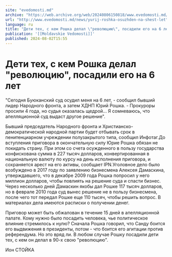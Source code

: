 ```yaml
---
site: "evedomosti.md"
archive: "https://web.archive.org/web/20240806150818/www.evedomosti.md/news/yurij-roshka-osuzhden-na-shest-let"
url: "http://www.evedomosti.md/news/yurij-roshka-osuzhden-na-shest-let"
language: ru
title: "Дети тех, с кем Рошка делал \"революцию\", посадили его на 6 лет"
publication: '[[Moldavskie Vedomosti]]'
published: 2024-08-02T15:55
---
```


# Дети тех, с кем Рошка делал "революцию", посадили его на 6 лет

"Сегодня Буюканский суд осудил меня на 6 лет, - сообщил бывший лидер Народного фронта, а затем ХДНП Юрий Рошка. - Прокуроры просили 4 года, но судья оказалась щедрой... Я сомневаюсь, что апелляционной суд выдаст другое решение".

Бывший председатель Народного фронта и Христианско-демократической народной партии будет отбывать срок в пенитенциарном учреждении полузакрытого типа, сообщил Инфотаг.До вступления приговора в окончательную силу Юрие Рошка обязан не покидать страну. При этом со счета осужденного в пользу государства конфискована сумма в 227 тысяч долларов, конвертированная в национальную валюту по курсу на день исполнения приговора, и сохраняется арест на его активы, сообщает IPN.Уголовное дело было возбуждено в 2017 году по заявлению бизнесмена Алексея Дамаскина, утверждавшего, что в декабре 2009 года Рошка попросил у него миллион долларов, чтобы повлиять на решение суда и спасти бизнес. Через несколько дней Дамаскин якобы дал Рошке 117 тысяч долларов, но в феврале 2010 года суд вынес решение не в пользу бизнесмена, после чего тот передал Рошке еще 110 тысяч, чтобы решить вопрос. В материалах дела имеются расписки о получении денег.

Приговор может быть обжалован в течение 15 дней в апелляционной палате. Кому нужно было посадить человека, чье политическое влияние стремилось к нулю? Сначала Рошка говорил, что Санду боится его выдвижения в президенты, потом - что боится его агитации против референдума. Но это вряд ли. В любом случае Рошку посадили дети тех, с кем он делал в 90-х свою "революцию".

Ион СТОЙКА